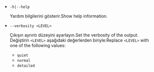 * `-h|--help`

  <span data-ttu-id="8c6e6-101">Yardım bilgilerini gösterir.</span><span class="sxs-lookup"><span data-stu-id="8c6e6-101">Show help information.</span></span>

* `--verbosity <LEVEL>`

  <span data-ttu-id="8c6e6-102">Çıkışın ayrıntı düzeyini ayarlayın.</span><span class="sxs-lookup"><span data-stu-id="8c6e6-102">Set the verbosity of the output.</span></span> <span data-ttu-id="8c6e6-103">Değiştirin `<LEVEL>` aşağıdaki değerlerden biriyle:</span><span class="sxs-lookup"><span data-stu-id="8c6e6-103">Replace `<LEVEL>` with one of the following values:</span></span>
  
  * `quiet`
  * `normal`
  * `detailed`
